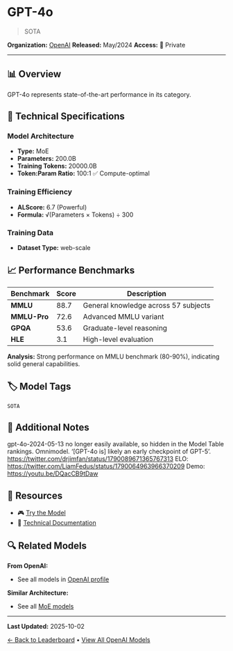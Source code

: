 # GPT-4o

> SOTA

**Organization:** [OpenAI](../../labs/openai.md)
**Released:** May/2024
**Access:** 🔴 Private

---

## 📊 Overview

GPT-4o represents state-of-the-art performance in its category.

## 🔧 Technical Specifications

### Model Architecture
- **Type:** MoE
- **Parameters:** 200.0B
- **Training Tokens:** 20000.0B
- **Token:Param Ratio:** 100:1 ✅ Compute-optimal

### Training Efficiency
- **ALScore:** 6.7 (Powerful)
- **Formula:** √(Parameters × Tokens) ÷ 300

### Training Data
- **Dataset Type:** web-scale

## 📈 Performance Benchmarks

| Benchmark | Score | Description |
|-----------|-------|-------------|
| **MMLU** | 88.7 | General knowledge across 57 subjects |
| **MMLU-Pro** | 72.6 | Advanced MMLU variant |
| **GPQA** | 53.6 | Graduate-level reasoning |
| **HLE** | 3.1 | High-level evaluation |

**Analysis:** Strong performance on MMLU benchmark (80-90%), indicating solid general capabilities.

## 🏷️ Model Tags

`SOTA`

## 📝 Additional Notes

gpt-4o-2024-05-13 no longer easily available, so hidden in the Model Table rankings. Omnimodel. ‘[GPT-4o is] likely an early checkpoint of GPT-5’. https://twitter.com/drjimfan/status/1790089671365767313 ELO: https://twitter.com/LiamFedus/status/1790064963966370209 Demo: https://youtu.be/DQacCB9tDaw

## 🔗 Resources

- 🎮 [Try the Model](https://chatgpt.com/)
- 📄 [Technical Documentation](https://openai.com/index/gpt-4o-system-card/)

## 🔍 Related Models

**From OpenAI:**
- See all models in [OpenAI profile](../../labs/openai.md)

**Similar Architecture:**
- See all [MoE models](../../architectures/moe.md)

---

**Last Updated:** 2025-10-02

[← Back to Leaderboard](../../README.md) • [View All OpenAI Models](../../labs/openai.md)
